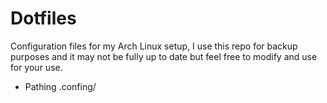 # Dotfiles

Configuration files for my Arch Linux setup, I use this repo for backup purposes and it may not be fully up to date but feel free to modify and use for your use.


- Pathing .confing/<directory>
